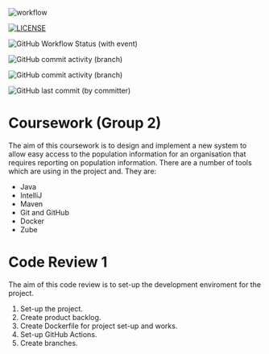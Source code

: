 ![workflow](https://github.com/Cham-Myae-40614796/coursework-group2/actions/workflows/main.yml/badge.svg?style=plastic)

[![LICENSE](https://img.shields.io/github/license/Cham-Myae-40614796/coursework-group2.svg?style=plastic)](https://github.com/Cham-Myae-40614796/coursework-group2/blob/master/LICENSE)

![GitHub Workflow Status (with event)](https://img.shields.io/github/actions/workflow/status/Cham-Myae-40614796/Coursework-group2/main.yml)

![GitHub commit activity (branch)](https://img.shields.io/github/commit-activity/m/Cham-Myae-40614796/Coursework-group2/master)

![GitHub commit activity (branch)](https://img.shields.io/github/commit-activity/m/Cham-Myae-40614796/Coursework-group2/develop)

![GitHub last commit (by committer)](https://img.shields.io/github/last-commit/Cham-Myae-40614796/Coursework-group2)


# Coursework (Group 2)
The aim of this coursework is to design and implement a new system to allow easy access to the population information for an organisation that requires reporting on population information.
There are a number of tools which are using in the project and. They are:
- Java
- IntelliJ
- Maven
- Git and GitHub
- Docker
- Zube

# Code Review 1

The aim of this code review is to set-up the development enviroment for the project. 

1. Set-up the project.
2. Create product backlog.
3. Create Dockerfile for project set-up and works.
4. Set-up GitHub Actions.
5. Create branches.

